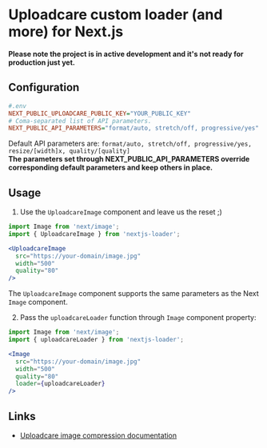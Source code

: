 # Uploadcare custom loader (and more) for Next.js

**Please note the project is in active development and it's not ready for production just yet.**

## Configuration

```ini
#.env
NEXT_PUBLIC_UPLOADCARE_PUBLIC_KEY="YOUR_PUBLIC_KEY"
# Coma-separated list of API parameters.
NEXT_PUBLIC_API_PARAMETERS="format/auto, stretch/off, progressive/yes"
```

Default API parameters are:
`format/auto, stretch/off, progressive/yes, resize/[width]x, quality/[quality]`  
**The parameters set through NEXT_PUBLIC_API_PARAMETERS override corresponding default parameters and keep others in place.**

## Usage

1. Use the `UploadcareImage` component and leave us the reset ;)
```jsx
import Image from 'next/image';
import { UploadcareImage } from 'nextjs-loader';

<UploadcareImage
  src="https://your-domain/image.jpg" 
  width="500" 
  quality="80"
/>
```
The `UploadcareImage` component supports the same parameters as the Next `Image` component.

2. Pass the `uploadcareLoader` function through `Image` component property:
```jsx
import Image from 'next/image';
import { uploadcareLoader } from 'nextjs-loader';

<Image 
  src="https://your-domain/image.jpg" 
  width="500" 
  quality="80"
  loader={uploadcareLoader} 
/>
```

## Links

- [Uploadcare image compression documentation](https://uploadcare.com/docs/transformations/image/compression/)
